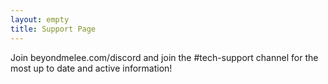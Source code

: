 ```yaml
---
layout: empty
title: Support Page
---
```


Join beyondmelee.com/discord and join the #tech-support channel for the most up to date and active information!